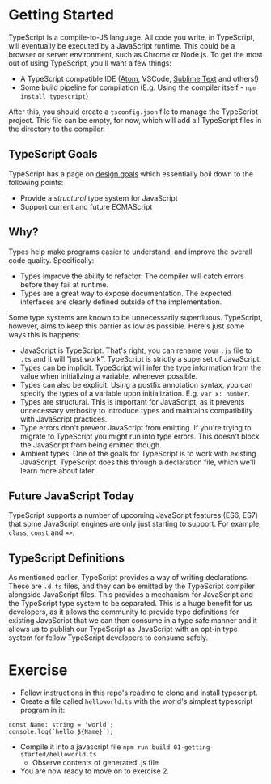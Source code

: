 # Getting Started

TypeScript is a compile-to-JS language. All code you write, in TypeScript, will eventually be executed by a JavaScript runtime. This could be a browser or server environment, such as Chrome or Node.js. To get the most out of using TypeScript, you'll want a few things:

* A TypeScript compatible IDE ([Atom](https://github.com/TypeStrong/atom-typescript), VSCode, [Sublime Text](https://github.com/Microsoft/TypeScript-Sublime-Plugin) and others!)
* Some build pipeline for compilation (E.g. Using the compiler itself - `npm install typescript`)

After this, you should create a `tsconfig.json` file to manage the TypeScript project. This file can be empty, for now, which will add all TypeScript files in the directory to the compiler.

## TypeScript Goals

TypeScript has a page on [design goals](https://github.com/Microsoft/TypeScript/wiki/TypeScript-Design-Goals) which essentially boil down to the following points:

* Provide a _structural_ type system for JavaScript
* Support current and future ECMAScript

## Why?

Types help make programs easier to understand, and improve the overall code quality. Specifically:

* Types improve the ability to refactor. The compiler will catch errors before they fail at runtime.
* Types are a great way to expose documentation. The expected interfaces are clearly defined outside of the implementation.

Some type systems are known to be unnecessarily superfluous. TypeScript, however, aims to keep this barrier as low as possible. Here's just some ways this is happens:

* JavaScript is TypeScript. That's right, you can rename your `.js` file to `.ts` and it will "just work". TypeScript is strictly a superset of JavaScript.
* Types can be implicit. TypeScript will infer the type information from the value when initializing a variable, whenever possible.
* Types can also be explicit. Using a postfix annotation syntax, you can specify the types of a variable upon initialization. E.g. `var x: number`.
* Types are structural. This is important for JavaScript, as it prevents unnecessary verbosity to introduce types and maintains compatibility with JavaScript practices.
* Type errors don't prevent JavaScript from emitting. If you're trying to migrate to TypeScript you might run into type errors. This doesn't block the JavaScript from being emitted though.
* Ambient types. One of the goals for TypeScript is to work with existing JavaScript. TypeScript does this through a declaration file, which we'll learn more about later.

## Future JavaScript Today

TypeScript supports a number of upcoming JavaScript features (ES6, ES7) that some JavaScript engines are only just starting to support. For example, `class`, `const` and `=>`.

## TypeScript Definitions

As mentioned earlier, TypeScript provides a way of writing declarations. These are `.d.ts` files, and they can be emitted by the TypeScript compiler alongside JavaScript files. This provides a mechanism for JavaScript and the TypeScript type system to be separated. This is a huge benefit for us developers, as it allows the community to provide type definitions for existing JavaScript that we can then consume in a type safe manner and it allows us to publish our TypeScript as JavaScript with an opt-in type system for fellow TypeScript developers to consume safely.

# Exercise
- Follow instructions in this repo's readme to clone and install typescript.
- Create a file called `helloworld.ts` with the world's simplest typescript program in it:
```
const Name: string = 'world';
console.log(`hello ${Name}`);

```
- Compile it into a javascript file `npm run build 01-getting-started/helloworld.ts`
  - Observe contents of generated .js file
- You are now ready to move on to exercise 2.
